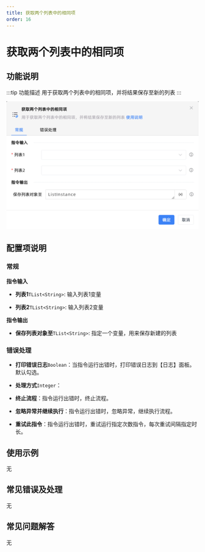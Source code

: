 ```yaml
---
title: 获取两个列表中的相同项
order: 16
---
```


# 获取两个列表中的相同项

## 功能说明

:::tip 功能描述
用于获取两个列表中的相同项，并将结果保存至新的列表
:::

![获取两个列表中的相同项](../../../assets/获取两个列表中的相同项_command.png)

## 配置项说明

### 常规

**指令输入**

- **列表1**`TList<String>`: 输入列表1变量

- **列表2**`TList<String>`: 输入列表2变量


**指令输出**

- **保存列表对象至**`TList<String>`: 指定一个变量，用来保存新建的列表

### 错误处理

- **打印错误日志**`Boolean`：当指令运行出错时，打印错误日志到【日志】面板。默认勾选。

- **处理方式**`Integer`：

 - **终止流程**：指令运行出错时，终止流程。

 - **忽略异常并继续执行**：指令运行出错时，忽略异常，继续执行流程。

 - **重试此指令**：指令运行出错时，重试运行指定次数指令，每次重试间隔指定时长。

## 使用示例
无

## 常见错误及处理

无

## 常见问题解答

无

